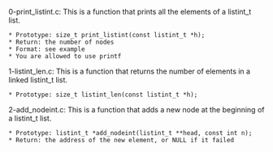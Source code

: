 0-print_listint.c: This is a function that prints all the elements of a listint_t list.

	* Prototype: size_t print_listint(const listint_t *h);
	* Return: the number of nodes
	* Format: see example
	* You are allowed to use printf

1-listint_len.c: This is a function that returns the number of elements in a linked listint_t list.

	* Prototype: size_t listint_len(const listint_t *h);

2-add_nodeint.c: This is a function that adds a new node at the beginning of a listint_t list.

	* Prototype: listint_t *add_nodeint(listint_t **head, const int n);
	* Return: the address of the new element, or NULL if it failed
